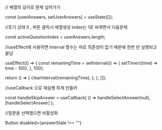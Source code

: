 
  // 배열의 길이로 문제 넘어가기
  
  const [userAnswers, setUserAnswers] = useState([]);

  
 //초기 상태 0 , 버튼 클릭시 배열생성 index는 1로 바뀌면서 다음문제
 
 const activeQuestionIndex = userAnswers.length; 


 //useEffect에 사용하면 Interval 함수는 따로 의존성이 없기 때문에 한번 만 실행되고 끝남
 
   useEffect(() => {
    const remainingTime = setInterval(() => {
      setTimer((time) => time - 100);
    }, 100);

  return () => {
      clearInterval(remainingTime);
    };
  }, []);

//useCallback 으로 재실행 하게 만들어

  const handleSkipAnswer = useCallback(
    () => handleSelectAnswer(null),
    [handleSelectAnswer]
  );


  

  //질문을 선택했으면 비활성화

  Button disabled={answerState !== ""} 
